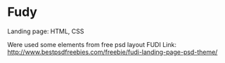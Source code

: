 # Fudy
Landing page: HTML, CSS


Were used some elements from free psd layout FUDI 
Link: http://www.bestpsdfreebies.com/freebie/fudi-landing-page-psd-theme/
